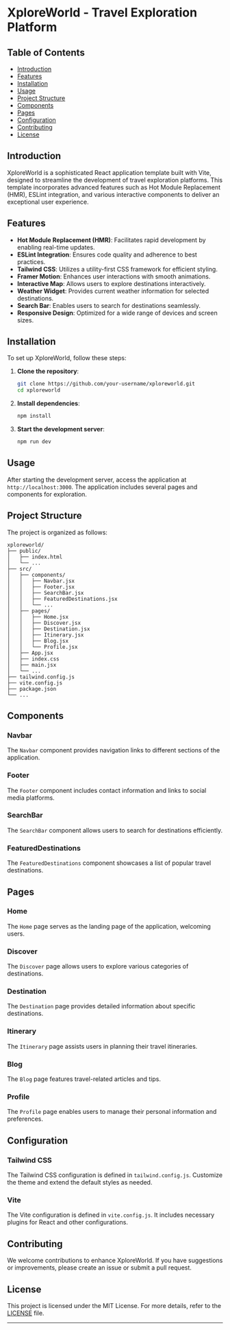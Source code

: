 
# XploreWorld - Travel Exploration Platform

## Table of Contents

- [Introduction](#introduction)
- [Features](#features)
- [Installation](#installation)
- [Usage](#usage)
- [Project Structure](#project-structure)
- [Components](#components)
- [Pages](#pages)
- [Configuration](#configuration)
- [Contributing](#contributing)
- [License](#license)

## Introduction

XploreWorld is a sophisticated React application template built with Vite, designed to streamline the development of travel exploration platforms. This template incorporates advanced features such as Hot Module Replacement (HMR), ESLint integration, and various interactive components to deliver an exceptional user experience.

## Features

- **Hot Module Replacement (HMR)**: Facilitates rapid development by enabling real-time updates.
- **ESLint Integration**: Ensures code quality and adherence to best practices.
- **Tailwind CSS**: Utilizes a utility-first CSS framework for efficient styling.
- **Framer Motion**: Enhances user interactions with smooth animations.
- **Interactive Map**: Allows users to explore destinations interactively.
- **Weather Widget**: Provides current weather information for selected destinations.
- **Search Bar**: Enables users to search for destinations seamlessly.
- **Responsive Design**: Optimized for a wide range of devices and screen sizes.

## Installation

To set up XploreWorld, follow these steps:

1. **Clone the repository**:
    ```bash
    git clone https://github.com/your-username/xploreworld.git
    cd xploreworld
    ```

2. **Install dependencies**:
    ```bash
    npm install
    ```

3. **Start the development server**:
    ```bash
    npm run dev
    ```

## Usage

After starting the development server, access the application at `http://localhost:3000`. The application includes several pages and components for exploration.

## Project Structure

The project is organized as follows:

```
xploreworld/
├── public/
│   ├── index.html
│   └── ...
├── src/
│   ├── components/
│   │   ├── Navbar.jsx
│   │   ├── Footer.jsx
│   │   ├── SearchBar.jsx
│   │   ├── FeaturedDestinations.jsx
│   │   └── ...
│   ├── pages/
│   │   ├── Home.jsx
│   │   ├── Discover.jsx
│   │   ├── Destination.jsx
│   │   ├── Itinerary.jsx
│   │   ├── Blog.jsx
│   │   └── Profile.jsx
│   ├── App.jsx
│   ├── index.css
│   ├── main.jsx
│   └── ...
├── tailwind.config.js
├── vite.config.js
├── package.json
└── ...
```

## Components

### Navbar

The `Navbar` component provides navigation links to different sections of the application.

### Footer

The `Footer` component includes contact information and links to social media platforms.

### SearchBar

The `SearchBar` component allows users to search for destinations efficiently.

### FeaturedDestinations

The `FeaturedDestinations` component showcases a list of popular travel destinations.

## Pages

### Home

The `Home` page serves as the landing page of the application, welcoming users.

### Discover

The `Discover` page allows users to explore various categories of destinations.

### Destination

The `Destination` page provides detailed information about specific destinations.

### Itinerary

The `Itinerary` page assists users in planning their travel itineraries.

### Blog

The `Blog` page features travel-related articles and tips.

### Profile

The `Profile` page enables users to manage their personal information and preferences.

## Configuration

### Tailwind CSS

The Tailwind CSS configuration is defined in `tailwind.config.js`. Customize the theme and extend the default styles as needed.

### Vite

The Vite configuration is defined in `vite.config.js`. It includes necessary plugins for React and other configurations.

## Contributing

We welcome contributions to enhance XploreWorld. If you have suggestions or improvements, please create an issue or submit a pull request.

## License

This project is licensed under the MIT License. For more details, refer to the [LICENSE](LICENSE) file.

---
